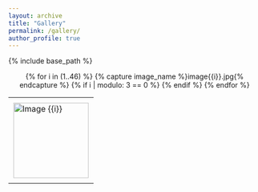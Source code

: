 ```yaml
---
layout: archive
title: "Gallery"
permalink: /gallery/
author_profile: true
---
```


{% include base_path %}

<div align="center">
<table><tr>
{% for i in (1..46) %}
  {% capture image_name %}image{{i}}.jpg{% endcapture %}
  <td style="padding:10px">
    <img src="https://davidhao1994.github.io/weixinghao.github.io/images/gallery/{{ image_name }}" alt="Image {{i}}" style="width:150px;"/>
  </td>
  {% if i | modulo: 3 == 0 %}
    </tr><tr>
  {% endif %}
{% endfor %}
</tr></table>
</div>

